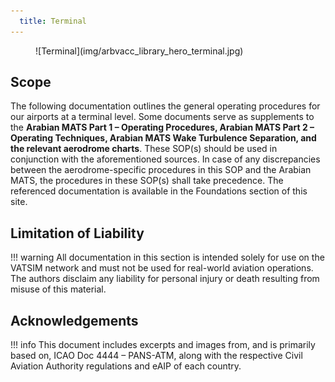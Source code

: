 ```yaml
---
  title: Terminal
---
```

<figure markdown>
![Terminal](img/arbvacc_library_hero_terminal.jpg)
</figure>

## Scope
The following documentation outlines the general operating procedures for our airports at a terminal level. Some documents serve as supplements to the **Arabian MATS Part 1 – Operating Procedures, Arabian MATS Part 2 – Operating Techniques, Arabian MATS Wake Turbulence Separation, and the relevant aerodrome charts**. These SOP(s) should be used in conjunction with the aforementioned sources. In case of any discrepancies between the aerodrome-specific procedures in this SOP and the Arabian MATS, the procedures in these SOP(s) shall take precedence. The referenced documentation is available in the Foundations section of this site.

## Limitation of Liability
!!! warning
    All documentation in this section is intended solely for use on the VATSIM network and must not be used for real-world aviation operations. The authors disclaim any liability for personal injury or death resulting from misuse of this material.

## Acknowledgements
!!! info
    This document includes excerpts and images from, and is primarily based on, ICAO Doc 4444 – PANS-ATM, along with the respective Civil Aviation Authority regulations and eAIP of each country.

